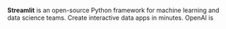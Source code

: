 **Streamlit**  is an open-source Python framework for machine learning and data science teams. Create interactive data apps in minutes.
OpenAI  is 
